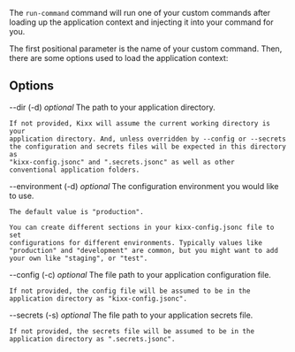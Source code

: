 The `run-command` command will run one of your custom commands after loading
up the application context and injecting it into your command for you.

The first positional parameter is the name of your custom command. Then, there
are some options used to load the application context:

Options
-------

--dir (-d) *optional*
    The path to your application directory.

    If not provided, Kixx will assume the current working directory is your
    application directory. And, unless overridden by --config or --secrets
    the configuration and secrets files will be expected in this directory as
    "kixx-config.jsonc" and ".secrets.jsonc" as well as other
    conventional application folders.

--environment (-d) *optional*
    The configuration environment you would like to use.

    The default value is "production".

    You can create different sections in your kixx-config.jsonc file to set
    configurations for different environments. Typically values like
    "production" and "development" are common, but you might want to add
    your own like "staging", or "test".

--config (-c) *optional*
    The file path to your application configuration file.

    If not provided, the config file will be assumed to be in the
    application directory as "kixx-config.jsonc".

--secrets (-s) *optional*
    The file path to your application secrets file.

    If not provided, the secrets file will be assumed to be in the
    application directory as ".secrets.jsonc".
